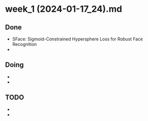 # week_1 (2024-01-17_24).md

## Done
- SFace: Sigmoid-Constrained Hypersphere Loss
for Robust Face Recognition
-

## Doing
-
-

## TODO
-
-
